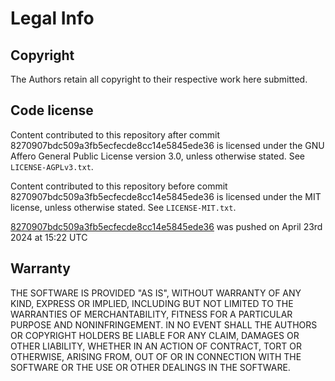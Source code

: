 <!--
SPDX-FileCopyrightText: 2024 Aidenkrz <aiden@djkraz.com>
SPDX-FileCopyrightText: 2025 Aiden <28298836+Aidenkrz@users.noreply.github.com>

SPDX-License-Identifier: AGPL-3.0-or-later
-->

# Legal Info

## Copyright

The Authors retain all copyright to their respective work here submitted.

## Code license

Content contributed to this repository after commit 8270907bdc509a3fb5ecfecde8cc14e5845ede36 is licensed under the GNU Affero General Public License version 3.0, unless otherwise stated. See `LICENSE-AGPLv3.txt`.

Content contributed to this repository before commit 8270907bdc509a3fb5ecfecde8cc14e5845ede36 is licensed under the MIT license, unless otherwise stated. See `LICENSE-MIT.txt`.

[8270907bdc509a3fb5ecfecde8cc14e5845ede36](https://github.com/Goob-Station/Goob-Station/commit/8270907bdc509a3fb5ecfecde8cc14e5845ede36) was pushed on April 23rd 2024 at 15:22 UTC

## Warranty

THE SOFTWARE IS PROVIDED "AS IS", WITHOUT WARRANTY OF ANY KIND, EXPRESS OR
IMPLIED, INCLUDING BUT NOT LIMITED TO THE WARRANTIES OF MERCHANTABILITY, FITNESS
FOR A PARTICULAR PURPOSE AND NONINFRINGEMENT. IN NO EVENT SHALL THE AUTHORS OR
COPYRIGHT HOLDERS BE LIABLE FOR ANY CLAIM, DAMAGES OR OTHER LIABILITY, WHETHER
IN AN ACTION OF CONTRACT, TORT OR OTHERWISE, ARISING FROM, OUT OF OR IN
CONNECTION WITH THE SOFTWARE OR THE USE OR OTHER DEALINGS IN THE SOFTWARE.
